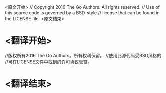
<原文开始>
// Copyright 2016 The Go Authors. All rights reserved.
// Use of this source code is governed by a BSD-style
// license that can be found in the LICENSE file.
<原文结束>

# <翻译开始>
//版权所有2016 The Go Authors。所有权利保留。
//使用此源代码受BSD风格的
//可在LICENSE文件中找到的许可协议管辖。
# <翻译结束>

